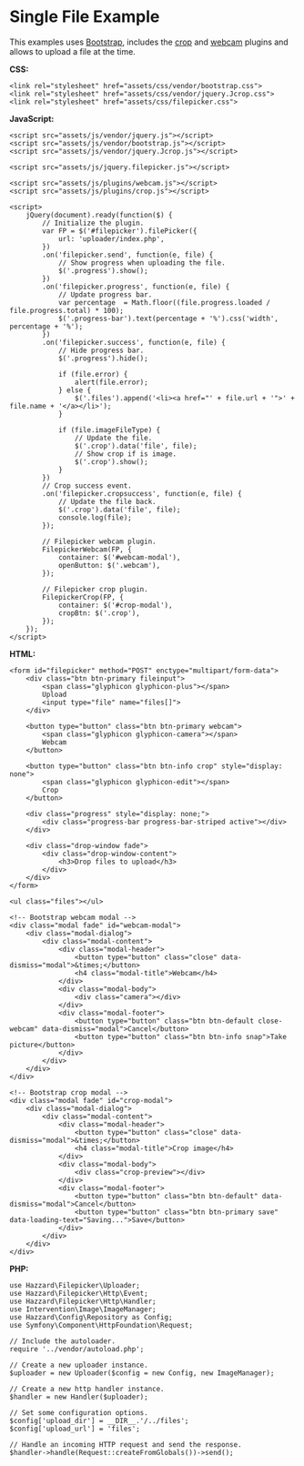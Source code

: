 # Single File Example

This examples uses [Bootstrap](http://getbootstrap.com/), includes the [crop](crop.md) and  [webcam](webcam.md) plugins and allows to upload a file at the time.

__CSS:__

	<link rel="stylesheet" href="assets/css/vendor/bootstrap.css">
	<link rel="stylesheet" href="assets/css/vendor/jquery.Jcrop.css">
	<link rel="stylesheet" href="assets/css/filepicker.css">

__JavaScript:__

	<script src="assets/js/vendor/jquery.js"></script>
	<script src="assets/js/vendor/bootstrap.js"></script>
	<script src="assets/js/vendor/jquery.Jcrop.js"></script>

	<script src="assets/js/jquery.filepicker.js"></script>

	<script src="assets/js/plugins/webcam.js"></script>
	<script src="assets/js/plugins/crop.js"></script>

	<script>
		jQuery(document).ready(function($) {
			// Initialize the plugin.
			var FP = $('#filepicker').filePicker({
				url: 'uploader/index.php',
			})
			.on('filepicker.send', function(e, file) {
				// Show progress when uploading the file.
				$('.progress').show();
			})
			.on('filepicker.progress', function(e, file) {
				// Update progress bar.
				var percentage  = Math.floor((file.progress.loaded / file.progress.total) * 100);
				$('.progress-bar').text(percentage + '%').css('width', percentage + '%');
			})
			.on('filepicker.success', function(e, file) {
				// Hide progress bar.
				$('.progress').hide();

				if (file.error) {
					alert(file.error);
				} else {
					$('.files').append('<li><a href="' + file.url + '">' + file.name + '</a></li>');
				}

				if (file.imageFileType) {
					// Update the file.
					$('.crop').data('file', file);
					// Show crop if is image.
					$('.crop').show();
				}
			})
			// Crop success event.
			.on('filepicker.cropsuccess', function(e, file) {
				// Update the file back.
				$('.crop').data('file', file);
				console.log(file);
			});

			// Filepicker webcam plugin.
			FilepickerWebcam(FP, {
				container: $('#webcam-modal'),
				openButton: $('.webcam'),
			});

			// Filepicker crop plugin.
			FilepickerCrop(FP, {
				container: $('#crop-modal'),
				cropBtn: $('.crop'),
			});
		});
	</script>

__HTML:__

	<form id="filepicker" method="POST" enctype="multipart/form-data">
		<div class="btn btn-primary fileinput">
			<span class="glyphicon glyphicon-plus"></span>
			Upload
			<input type="file" name="files[]">
		</div>

		<button type="button" class="btn btn-primary webcam">
			<span class="glyphicon glyphicon-camera"></span>
			Webcam
		</button>

		<button type="button" class="btn btn-info crop" style="display: none">
			<span class="glyphicon glyphicon-edit"></span>
			Crop
		</button>

		<div class="progress" style="display: none;">
			<div class="progress-bar progress-bar-striped active"></div>
		</div>

		<div class="drop-window fade">
			<div class="drop-window-content">
				<h3>Drop files to upload</h3>
			</div>
		</div>
	</form>

	<ul class="files"></ul>

	<!-- Bootstrap webcam modal -->
	<div class="modal fade" id="webcam-modal">
		<div class="modal-dialog">
			<div class="modal-content">
				<div class="modal-header">
					<button type="button" class="close" data-dismiss="modal">&times;</button>
					<h4 class="modal-title">Webcam</h4>
				</div>
				<div class="modal-body">
					<div class="camera"></div>
				</div>
				<div class="modal-footer">
					<button type="button" class="btn btn-default close-webcam" data-dismiss="modal">Cancel</button>
					<button type="button" class="btn btn-info snap">Take picture</button>
				</div>
			</div>
		</div>
	</div>

	<!-- Bootstrap crop modal -->
	<div class="modal fade" id="crop-modal">
		<div class="modal-dialog">
			<div class="modal-content">
				<div class="modal-header">
					<button type="button" class="close" data-dismiss="modal">&times;</button>
					<h4 class="modal-title">Crop image</h4>
				</div>
				<div class="modal-body">
					<div class="crop-preview"></div>
				</div>
				<div class="modal-footer">
					<button type="button" class="btn btn-default" data-dismiss="modal">Cancel</button>
					<button type="button" class="btn btn-primary save" data-loading-text="Saving...">Save</button>
				</div>
			</div>
		</div>
	</div>

__PHP:__

	use Hazzard\Filepicker\Uploader;
	use Hazzard\Filepicker\Http\Event;
	use Hazzard\Filepicker\Http\Handler;
	use Intervention\Image\ImageManager;
	use Hazzard\Config\Repository as Config;
	use Symfony\Component\HttpFoundation\Request;

	// Include the autoloader.
	require '../vendor/autoload.php';

	// Create a new uploader instance.
	$uploader = new Uploader($config = new Config, new ImageManager);

	// Create a new http handler instance.
	$handler = new Handler($uploader);
	
	// Set some configuration options.
	$config['upload_dir'] = __DIR__.'/../files';
	$config['upload_url'] = 'files';

	// Handle an incoming HTTP request and send the response.
	$handler->handle(Request::createFromGlobals())->send();

